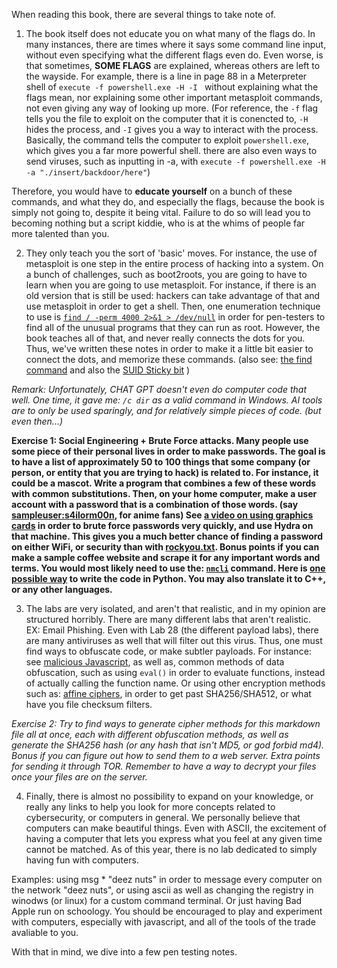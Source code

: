 When reading this book, there are several things to take note of.

1. The book itself does not educate you on what many of the flags do. In many instances, there are times where it says some command line input, without even specifying what the different flags even do. Even worse, is that sometimes, **SOME FLAGS** are explained, whereas others are left to the wayside. For example, there is a line in page 88 in a Meterpreter shell of ``` execute -f powershell.exe -H -I  ``` without explaining what the flags mean, nor explaining some other important metasploit commands, not even giving any way of looking up more. (For reference, the `-f` flag tells you the file to exploit on the computer that it is conencted to, `-H` hides the process, and `-I` gives you a way to interact with the process. Basically, the command tells the computer to exploit `powershell.exe`, which gives you a far more powerful shell. there are also even ways to send viruses, such as inputting in -a, with `execute -f powershell.exe -H -a "./insert/backdoor/here"`)

Therefore, you would have to **educate yourself** on a bunch of these commands, and what they do, and especially the flags, because the book is simply not going to, despite it being vital. Failure to do so will lead you to becoming nothing but a script kiddie, who is at the whims of people far more talented than you. 

2.  They only teach you the sort of 'basic' moves. For instance, the use of metasploit is one step in the entire process of hacking into a system. On a bunch of challenges, such as boot2roots, you are going to have to learn when you are going to use metasploit. For instance, if there is an old version that is still be used: hackers can take advantage of that and use metasploit in order to get a shell. Then, one enumeration technique to use is  [`find / -perm 4000 2>&1 > /dev/null`](https://unix.stackexchange.com/questions/497207/difference-between-dev-null-21-and-dev-null-dev-null) in order for pen-testers to find all of the unusual programs that they can run as root. However, the book teaches all of that, and never really connects the dots for you. Thus, we've written these notes in order to make it a little bit easier to connect the dots, and memorize these commands. (also see: [the find command](https://www.geeksforgeeks.org/find-command-in-linux-with-examples/) and also the [SUID Sticky bit](https://www.redhat.com/en/blog/suid-sgid-sticky-bit) )

*Remark: Unfortunately, CHAT GPT doesn't even do computer code that well. One time, it gave me: `/c dir` as a valid command in Windows. AI tools are to only be used sparingly, and for relatively simple pieces of code. (but even then...)*

**Exercise 1: Social Engineering + Brute Force attacks. Many people use some piece of their personal lives in order to make passwords. The goal is to have a list of approximately 50 to 100 things that some company (or person, or entity that you are trying to hack) is related to. For instance, it could be a mascot. Write a program that combines a few of these words with common substitutions. Then, on your home computer, make a user account with a password that is a combination of those words. (say [sampleuser:s4ilorm00n](https://www.cyberciti.biz/faq/understanding-etcpasswd-file-format/), for anime fans) See [a video on using graphics cards](https://www.youtube.com/watch?v=7U-RbOKanYs&t=0s) in order to brute force passwords very quickly, and use Hydra on that machine. This gives you a much better chance of finding a password on either WiFi, or security than with [rockyou.txt](https://weakpass.com/wordlists/rockyou.txt). Bonus points if you can make a sample coffee website and scrape it for any important words and terms. You would most likely need to use the: [`nmcli`](https://docs.redhat.com/en/documentation/red_hat_enterprise_linux/7/html/networking_guide/sec-configuring_ip_networking_with_nmcli#sec-Using_the_nmcli_Interactive_Connection_Editor) command. Here is [one possible way](https://github.com/flancast90/wifi-bf/blob/main/src/ssid.py) to write the code in Python. You may also translate it to C++, or any other languages.**

3. The labs are very isolated, and aren't that realistic, and in my opinion are structured horribly. There are many different labs that aren't realistic. EX: Email Phishing. Even with Lab 28 (the different payload labs), there are many antiviruses as well that will filter out this virus. Thus, one must find ways to obfuscate code, or make subtler payloads. For instance: see [malicious Javascript](https://github.com/geeksonsecurity/js-malicious-dataset), as well as, common methods of data obfuscation, such as using `eval()` in order to evaluate functions, instead of actually calling the function name. Or using other encryption methods such as: [affine ciphers](https://math.asu.edu/sites/default/files/affine.pdf), in order to get past SHA256/SHA512, or what have you file checksum filters.

*Exercise 2: Try to find ways to generate cipher methods for this markdown file all at once, each with different obfuscation methods, as well as generate the SHA256 hash (or any hash that isn't MD5, or god forbid md4). Bonus if you can figure out how to send them to a web server. Extra points for sending it through TOR. Remember to have a way to decrypt your files once your files are on the server.*

4. Finally, there is almost no possibility to expand on your knowledge, or really any links to help you look for more concepts related to cybersecurity, or computers in general. We personally believe that computers can make beautiful things. Even with ASCII, the excitement of having a computer that lets you express what you feel at any given time cannot be matched. As of this year, there is no lab dedicated to simply having fun with computers.

Examples: using msg * "deez nuts" in order to message every computer on the network "deez nuts", or using ascii as well as changing the registry in winodws (or linux) for a custom command terminal. Or just having Bad Apple run on schoology. You should be encouraged to play and experiment with computers, especially with javascript, and all of the tools of the trade avaliable to you. 

With that in mind, we dive into a few pen testing notes. 

